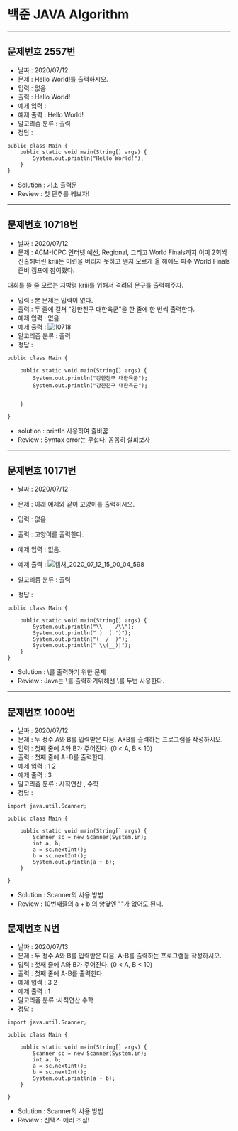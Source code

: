 # 백준 JAVA Algorithm

<!-- 양식
- - -
## 문제번호 N번
* 날짜 : 2020/00/00
* 문제 : 
* 입력 : 
* 출력 : 
* 예제 입력 : 
* 예제 출력 : 
* 알고리즘 분류 :
* 정답 : 
```{.java}

```
* Solution : 
* Review :
-->


- - -
## 문제번호 2557번
* 날짜 : 2020/07/12
* 문제 : Hello World!를 출력하시오.
* 입력 : 없음
* 출력 : Hello World!
* 예제 입력 :
* 예제 출력 : Hello World!
* 알고리즘 분류 : 출력 
* 정답 : 

```{.java}
public class Main {
	public static void main(String[] args) {
		System.out.println("Hello World!");
	}
}
```

* Solution : 기초 출력문
* Review : 첫 단추를 꿰보자!


- - -
## 문제번호 10718번
* 날짜 : 2020/07/12
* 문제 : ACM-ICPC 인터넷 예선, Regional, 그리고 World Finals까지 이미 2회씩 진출해버린 kriii는 미련을 버리지 못하고 왠지 모르게 올 해에도 파주 World Finals 준비 캠프에 참여했다.

대회를 뜰 줄 모르는 지박령 kriii를 위해서 격려의 문구를 출력해주자.
* 입력 : 본 문제는 입력이 없다.
* 출력 : 두 줄에 걸쳐 "강한친구 대한육군"을 한 줄에 한 번씩 출력한다.
* 예제 입력 : 없음
* 예제 출력 : ![10718](https://user-images.githubusercontent.com/66819791/87239852-c3d17a00-c44e-11ea-9bd8-d046c16e2d28.jpg)
* 알고리즘 분류 : 출력
* 정답 : 
```{.java}
public class Main {

	public static void main(String[] args) {
		System.out.println("강한친구 대한육군");
		System.out.println("강한친구 대한육군");
		

	}

}
```
* solution : println 사용하여 줄바꿈 
* Review : Syntax error는 무섭다. 꼼꼼히 살펴보자


- - -
## 문제번호 10171번
* 날짜 : 2020/07/12
* 문제 : 아래 예제와 같이 고양이를 출력하시오.
* 입력 : 없음.
* 출력 : 고양이를 출력한다.
* 예제 입력 : 없음.
* 예제 출력 : ![캡처_2020_07_12_15_00_04_598](https://user-images.githubusercontent.com/66819791/87240007-63dbd300-c450-11ea-9881-2189438b78c3.jpg)

* 알고리즘 분류 : 출력
* 정답 : 
```{.java}
public class Main {

	public static void main(String[] args) {
		System.out.println("\\    /\\");
		System.out.println(" )  ( ')");
		System.out.println("(  /  )");
		System.out.println(" \\(__)|");
	}
}
```
* Solution : \를 출력하기 위한 문제
* Review : Java는 \를 출력하기위해선 \를 두번 사용한다.


- - -
## 문제번호 1000번
* 날짜 : 2020/07/12
* 문제 : 두 정수 A와 B를 입력받은 다음, A+B를 출력하는 프로그램을 작성하시오.
* 입력 : 첫째 줄에 A와 B가 주어진다. (0 < A, B < 10)
* 출력 : 첫째 줄에 A+B를 출력한다.
* 예제 입력 : 1 2
* 예제 출력 : 3
* 알고리즘 분류 : 사칙연산 , 수학
* 정답 : 
```{.java}
import java.util.Scanner;

public class Main {

	public static void main(String[] args) {
		Scanner sc = new Scanner(System.in);
		int a, b;
		a = sc.nextInt();
		b = sc.nextInt();
		System.out.println(a + b);
	}

}
```
* Solution : Scanner의 사용 방법
* Review : 10번째줄의 a + b 의 양옆엔 ""가 없어도 된다.

## 문제번호 N번
* 날짜 : 2020/07/13
* 문제 : 두 정수 A와 B를 입력받은 다음, A-B를 출력하는 프로그램을 작성하시오.
* 입력 : 첫째 줄에 A와 B가 주어진다. (0 < A, B < 10)
* 출력 : 첫째 줄에 A-B를 출력한다.
* 예제 입력 : 3 2
* 예제 출력 : 1
* 알고리즘 분류 :사칙연산 수학
* 정답 : 
```{.java}
import java.util.Scanner;

public class Main {

	public static void main(String[] args) {
		Scanner sc = new Scanner(System.in);
		int a, b;
		a = sc.nextInt();
		b = sc.nextInt();
		System.out.println(a - b);
	}

}
```
* Solution : Scanner의 사용 방법
* Review : 신택스 에러 조심!
